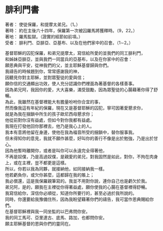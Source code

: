 # 腓利門書  

著者：	使徒保羅，和提摩太弟兄。（1。）  
著時：	約在主後六十四年，保羅第一次被囚羅馬將獲釋時。（9，22。）  
著地：	羅馬監獄。（證實的經節如前項。）  
受者：	腓利門、亞腓亞、亞基布、以及在他們家中的召會。（1∼2。）  

基督耶穌的囚犯保羅，和弟兄提摩太，寫信給所愛的並我們的同工腓利門，  
和姊妹亞腓亞，並與我們一同當兵的亞基布，以及在你家中的召會：  
願恩典與平安，從神我們的父，並主耶穌基督歸與你們。  
我禱告的時候題到你，常常感謝我的神，  
因聽見你對主耶穌，並對眾聖徒的愛與信；  
願你信的交通顯出功效，使人充分認識你們裡面為著基督的各樣善事。  
因為弟兄阿，我因你的愛，大大喜樂，滿受鼓勵，因為眾聖徒的心腸藉著你得了舒暢。  
為此，我雖然在基督裡能大有膽量吩咐你合宜的事，  
然而像我這有年紀的保羅，現在又是基督耶穌的囚犯，寧可因著愛懇求你，  
就是為我在捆鎖中所生的孩子歐尼西母懇求你；  
他從前對你沒有益處，但如今對你我都有益處。  
我現在打發他回你那裡去，他乃是我心上的人。  
我本有意將他留在身邊，使他在我為福音所受的捆鎖中，替你服事我。  
但未得知你的意見，我就不願作甚麼，好叫你的善行不像是出於勉強，乃是出於甘心。  
因為他暫時離開你，或者是叫你可以永遠完全得著他，  
不再是奴僕，乃是高過奴僕，是親愛的弟兄，對我固然是如此，對你，不拘在肉身上，或在主裡，豈不都更是這樣。  
所以，你若以我為同夥，就接納他，如同接納我一樣。  
他若虧負你，或欠你甚麼，這都歸在我的賬上；  
我必償還，這是我保羅親筆寫的。我並不用對你說，連你自己也是虧欠於我。  
弟兄阿，是的，願我在主裡從你得著益處，願你使我的心腸在基督裡得舒暢。  
我寫信給你，深信你必順從，知道你所要行的，甚至必過於我所說的。  
同時，你還要給我豫備住所，因為我盼望藉著你們的禱告，我可當作恩典賜給你們。  
在基督耶穌裡與我一同坐監的以巴弗問你安。  
我的同工馬可、亞里達古、底馬、路加，也都問你安。  
願主耶穌基督的恩與你們的靈同在。  
